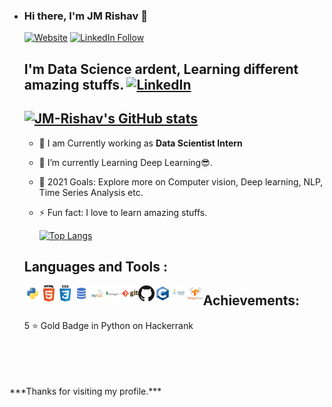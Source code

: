- ### Hi there, I'm JM Rishav 👋

  [![Website](https://img.shields.io/badge/JM--Rishav-IN-brightgreen)](https://www.linkedin.com/in/rishav-kumar-b9b856171/)
  [![LinkedIn Follow](https://img.shields.io/badge/Follow%20JM__Rishav-IN-blue)](https://twitter.com/intent/follow?original_referer=https%3A%2F%2Fgithub.com%2FcodeSTACKr&screen_name=codeSTACKr)

  ## I'm Data Science ardent, Learning different amazing stuffs. [![LinkedIn](https://img.shields.io/badge/linkedin-%230077B5.svg?style=for-the-badge&logo=linkedin&logoColor=white)](https://www.linkedin.com/in/rishav-kumar-b9b856171/)
    [![JM-Rishav's GitHub stats](https://github-readme-stats.vercel.app/api?username=JM-Rishav&show_icons=true&theme=algolia)](https://github.com/JM-Rishav/github-readme-stats)
  ---

  * 🔭 I am Currently working as **Data Scientist Intern** 
  
  - 🌱 I’m currently Learning Deep Learning😎.
  
  - 🥅 2021 Goals: Explore more on Computer vision, Deep learning, NLP, Time Series Analysis etc.

  - ⚡ Fun fact: I love to learn amazing stuffs.
  
    [![Top Langs](https://github-readme-stats.vercel.app/api/top-langs/?username=JM-Rishav&langs_count=5&theme=algolia)](https://github.com/anuraghazra/github-readme-stats)
  
  ## Languages and Tools :
  
  <img align="left" alt="Python" width="26px" src="https://raw.githubusercontent.com/github/explore/80688e429a7d4ef2fca1e82350fe8e3517d3494d/topics/python/python.png" />
  <img align="left" alt="HTML5" width="26px" src="https://raw.githubusercontent.com/github/explore/80688e429a7d4ef2fca1e82350fe8e3517d3494d/topics/html/html.png" />
  <img align="left" alt="CSS3" width="26px" src="https://raw.githubusercontent.com/github/explore/80688e429a7d4ef2fca1e82350fe8e3517d3494d/topics/css/css.png" />
  <img align="left" alt="SQL" width="26px" src="https://raw.githubusercontent.com/github/explore/80688e429a7d4ef2fca1e82350fe8e3517d3494d/topics/sql/sql.png" />
  <img align="left" alt="MySQL" width="26px" src="https://raw.githubusercontent.com/github/explore/80688e429a7d4ef2fca1e82350fe8e3517d3494d/topics/mysql/mysql.png" />
  <img align="left" alt="MongoDB" width="26px" src="https://raw.githubusercontent.com/github/explore/80688e429a7d4ef2fca1e82350fe8e3517d3494d/topics/mongodb/mongodb.png" />
  <img align="left" alt="Git" width="26px" src="https://raw.githubusercontent.com/github/explore/80688e429a7d4ef2fca1e82350fe8e3517d3494d/topics/git/git.png" />
  <img align="left" alt="GitHub" width="26px" src="https://raw.githubusercontent.com/github/explore/78df643247d429f6cc873026c0622819ad797942/topics/github/github.png" />
  <img align="left" alt="C" width="26px" src="https://raw.githubusercontent.com/github/explore/80688e429a7d4ef2fca1e82350fe8e3517d3494d/topics/c/c.png" />
  <img align="left" alt="Java" width="26px" src="https://raw.githubusercontent.com/github/explore/80688e429a7d4ef2fca1e82350fe8e3517d3494d/topics/java/java.png" />
  <img align="left" alt="Tensorflow" width="26px" src="https://raw.githubusercontent.com/github/explore/80688e429a7d4ef2fca1e82350fe8e3517d3494d/topics/tensorflow/tensorflow.png" />



  ## Achievements:
    
  5 ⭐ Gold Badge in Python on Hackerrank





<br>
</br>
<br>
</br>
***Thanks for visiting my profile.***






<!--
**JM-Rishav/JM-Rishav** is a ✨ _special_ ✨ repository because its `README.md` (this file) appears on your GitHub profile.

Here are some ideas to get you started:


- 🔭 I’m currently working on ...
- 🌱 I’m currently learning ...
- 👯 I’m looking to collaborate on ...
- 🤔 I’m looking for help with ...
- 💬 Ask me about ...
- 📫 How to reach me: ...
- 😄 Pronouns: ...
- ⚡ Fun fact: ...
-->
